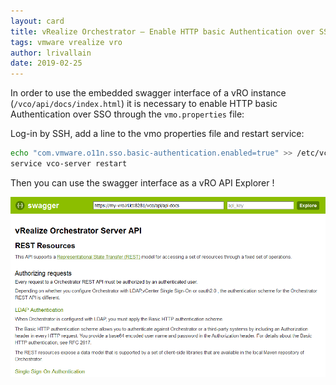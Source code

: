 ```yaml
---
layout: card
title: vRealize Orchestrator – Enable HTTP basic Authentication over SSO
tags: vmware vrealize vro
author: lrivallain
date: 2019-02-25
---
```


In order to use the embedded swagger interface of a vRO instance (`/vco/api/docs/index.html`) it is necessary to enable HTTP basic Authentication over SSO through the `vmo.properties` file:

Log-in by SSH, add a line to the vmo properties file and restart service:

```bash
echo "com.vmware.o11n.sso.basic-authentication.enabled=true" >> /etc/vco/app-server/vmo.properties
service vco-server restart
```

Then you can use the swagger interface as a vRO API Explorer !

![Swagger UI of vRO instance](/images/vro/swagger_ui.png)
